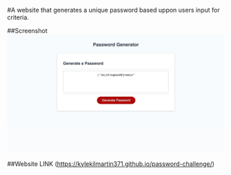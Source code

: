 #A website that generates a unique password based uppon users input for criteria.

##Screenshot
![Screenshot](./Password-Generator.jpg)

##Website
LINK (https://kylekilmartin371.github.io/password-challenge/)